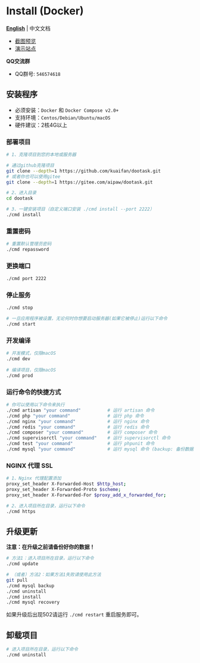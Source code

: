 # Install (Docker)

**[English](./README.md)** | 中文文档

- [截图预览](README_PREVIEW.md)
- [演示站点](http://www.dootask.com/)

**QQ交流群**

- QQ群号: `546574618`

## 安装程序

- 必须安装：`Docker` 和 `Docker Compose v2.0+`
- 支持环境：`Centos/Debian/Ubuntu/macOS`
- 硬件建议：2核4G以上

### 部署项目

```bash
# 1、克隆项目到您的本地或服务器

# 通过github克隆项目
git clone --depth=1 https://github.com/kuaifan/dootask.git
# 或者你也可以使用gitee
git clone --depth=1 https://gitee.com/aipaw/dootask.git

# 2、进入目录
cd dootask

# 3、一键安装项目（自定义端口安装 ./cmd install --port 2222）
./cmd install
```

### 重置密码

```bash
# 重置默认管理员密码
./cmd repassword
```

### 更换端口

```bash
./cmd port 2222
```

### 停止服务

```bash
./cmd stop

# 一旦应用程序被设置，无论何时你想要启动服务器(如果它被停止)运行以下命令
./cmd start
```

### 开发编译

```bash
# 开发模式，仅限macOS
./cmd dev
   
# 编译项目，仅限macOS
./cmd prod  
```


### 运行命令的快捷方式

```bash
# 你可以使用以下命令来执行
./cmd artisan "your command"          # 运行 artisan 命令
./cmd php "your command"              # 运行 php 命令
./cmd nginx "your command"            # 运行 nginx 命令
./cmd redis "your command"            # 运行 redis 命令
./cmd composer "your command"         # 运行 composer 命令
./cmd supervisorctl "your command"    # 运行 supervisorctl 命令
./cmd test "your command"             # 运行 phpunit 命令
./cmd mysql "your command"            # 运行 mysql 命令 (backup: 备份数据库，recovery: 还原数据库)
```

### NGINX 代理 SSL

```bash 
# 1、Nginx 代理配置添加
proxy_set_header X-Forwarded-Host $http_host;
proxy_set_header X-Forwarded-Proto $scheme;
proxy_set_header X-Forwarded-For $proxy_add_x_forwarded_for;

# 2、进入项目所在目录，运行以下命令
./cmd https
```

## 升级更新

**注意：在升级之前请备份好你的数据！**

```bash
# 方法1：进入项目所在目录，运行以下命令
./cmd update

# （或者）方法2：如果方法1失败请使用此方法
git pull
./cmd mysql backup
./cmd uninstall
./cmd install
./cmd mysql recovery

```

如果升级后出现502请运行 `./cmd restart` 重启服务即可。

## 卸载项目

```bash
# 进入项目所在目录，运行以下命令
./cmd uninstall
```
